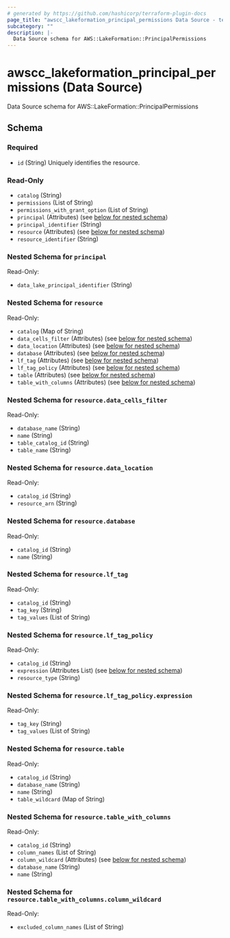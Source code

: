 ```yaml
---
# generated by https://github.com/hashicorp/terraform-plugin-docs
page_title: "awscc_lakeformation_principal_permissions Data Source - terraform-provider-awscc"
subcategory: ""
description: |-
  Data Source schema for AWS::LakeFormation::PrincipalPermissions
---
```


# awscc_lakeformation_principal_permissions (Data Source)

Data Source schema for AWS::LakeFormation::PrincipalPermissions



<!-- schema generated by tfplugindocs -->
## Schema

### Required

- `id` (String) Uniquely identifies the resource.

### Read-Only

- `catalog` (String)
- `permissions` (List of String)
- `permissions_with_grant_option` (List of String)
- `principal` (Attributes) (see [below for nested schema](#nestedatt--principal))
- `principal_identifier` (String)
- `resource` (Attributes) (see [below for nested schema](#nestedatt--resource))
- `resource_identifier` (String)

<a id="nestedatt--principal"></a>
### Nested Schema for `principal`

Read-Only:

- `data_lake_principal_identifier` (String)


<a id="nestedatt--resource"></a>
### Nested Schema for `resource`

Read-Only:

- `catalog` (Map of String)
- `data_cells_filter` (Attributes) (see [below for nested schema](#nestedatt--resource--data_cells_filter))
- `data_location` (Attributes) (see [below for nested schema](#nestedatt--resource--data_location))
- `database` (Attributes) (see [below for nested schema](#nestedatt--resource--database))
- `lf_tag` (Attributes) (see [below for nested schema](#nestedatt--resource--lf_tag))
- `lf_tag_policy` (Attributes) (see [below for nested schema](#nestedatt--resource--lf_tag_policy))
- `table` (Attributes) (see [below for nested schema](#nestedatt--resource--table))
- `table_with_columns` (Attributes) (see [below for nested schema](#nestedatt--resource--table_with_columns))

<a id="nestedatt--resource--data_cells_filter"></a>
### Nested Schema for `resource.data_cells_filter`

Read-Only:

- `database_name` (String)
- `name` (String)
- `table_catalog_id` (String)
- `table_name` (String)


<a id="nestedatt--resource--data_location"></a>
### Nested Schema for `resource.data_location`

Read-Only:

- `catalog_id` (String)
- `resource_arn` (String)


<a id="nestedatt--resource--database"></a>
### Nested Schema for `resource.database`

Read-Only:

- `catalog_id` (String)
- `name` (String)


<a id="nestedatt--resource--lf_tag"></a>
### Nested Schema for `resource.lf_tag`

Read-Only:

- `catalog_id` (String)
- `tag_key` (String)
- `tag_values` (List of String)


<a id="nestedatt--resource--lf_tag_policy"></a>
### Nested Schema for `resource.lf_tag_policy`

Read-Only:

- `catalog_id` (String)
- `expression` (Attributes List) (see [below for nested schema](#nestedatt--resource--lf_tag_policy--expression))
- `resource_type` (String)

<a id="nestedatt--resource--lf_tag_policy--expression"></a>
### Nested Schema for `resource.lf_tag_policy.expression`

Read-Only:

- `tag_key` (String)
- `tag_values` (List of String)



<a id="nestedatt--resource--table"></a>
### Nested Schema for `resource.table`

Read-Only:

- `catalog_id` (String)
- `database_name` (String)
- `name` (String)
- `table_wildcard` (Map of String)


<a id="nestedatt--resource--table_with_columns"></a>
### Nested Schema for `resource.table_with_columns`

Read-Only:

- `catalog_id` (String)
- `column_names` (List of String)
- `column_wildcard` (Attributes) (see [below for nested schema](#nestedatt--resource--table_with_columns--column_wildcard))
- `database_name` (String)
- `name` (String)

<a id="nestedatt--resource--table_with_columns--column_wildcard"></a>
### Nested Schema for `resource.table_with_columns.column_wildcard`

Read-Only:

- `excluded_column_names` (List of String)


